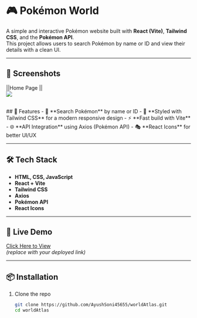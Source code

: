 # 🎮 Pokémon World

A simple and interactive Pokémon website built with **React (Vite)**, **Tailwind CSS**, and the **Pokémon API**.  
This project allows users to search Pokémon by name or ID and view their details with a clean UI.

---
## 📸 Screenshots

 ||Home Page ||<br/>
 <img src="https://blogger.googleusercontent.com/img/b/R29vZ2xl/AVvXsEiMxY1GiZhWx3ptC3QAIEAqgf_3yiKFS5WSdbuqCZOqLyH7fL9kT6swTzKXyi28T-qNWjQDnKDjPWgF03ual2p8m1G3kWrEy84YVRZ_Gf-eqObz-QRGiV4VxpF3BWqFfx7LXXyHsvj-JLZrS0etBu2pGLSQQWZEsLYEs8iqIn7o6AFclISJYSKZxxa-UMCl/s1868/Screenshot%202025-08-30%20082816.png" >

<br/>
## 🚀 Features
- 🔎 **Search Pokémon** by name or ID  
- 🎨 **Styled with Tailwind CSS** for a modern responsive design  
- ⚡ **Fast build with Vite**  
- 🌐 **API Integration** using Axios (Pokémon API)  
- 🎭 **React Icons** for better UI/UX  

---

## 🛠️ Tech Stack
- **HTML, CSS, JavaScript**
- **React + Vite**
- **Tailwind CSS**
- **Axios**
- **Pokémon API**
- **React Icons**

---



## 🔗 Live Demo
[Click Here to View](https://ayush-pokemon.netlify.app/)  
*(replace with your deployed link)*

---

## 📦 Installation

1. Clone the repo
   ```bash
   git clone https://github.com/AyushSoni45655/worldAtlas.git
   cd worldAtlas
